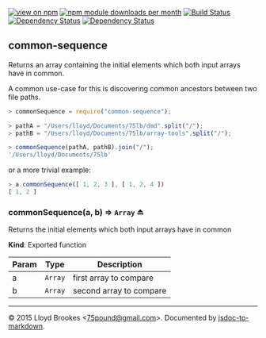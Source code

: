 [![view on npm](http://img.shields.io/npm/v/common-sequence.svg)](https://www.npmjs.org/package/common-sequence)
[![npm module downloads per month](http://img.shields.io/npm/dt/common-sequence.svg)](https://www.npmjs.org/package/common-sequence)
[![Build Status](https://travis-ci.org/75lb/common-sequence.svg?branch=master)](https://travis-ci.org/75lb/common-sequence)
[![Dependency Status](https://david-dm.org/75lb/common-sequence.svg)](https://david-dm.org/75lb/common-sequence)
[![Dependency Status](https://badgen.net/david/dep/75lb/common-sequence)](https://david-dm.org/75lb/common-sequence)

<a name="module_common-sequence"></a>

## common-sequence
Returns an array containing the initial elements which both input arrays have in common.

A common use-case for this is discovering common ancestors between two file paths.

```js
> commonSequence = require("common-sequence");

> pathA = "/Users/lloyd/Documents/75lb/dmd".split("/");
> pathB = "/Users/lloyd/Documents/75lb/array-tools".split("/");

> commonSequence(pathA, pathB).join("/");
'/Users/lloyd/Documents/75lb'
```

or a more trivial example:
```js
> a.commonSequence([ 1, 2, 3 ], [ 1, 2, 4 ])
[ 1, 2 ]
```

<a name="exp_module_common-sequence--commonSequence"></a>

### commonSequence(a, b) ⇒ <code>Array</code> ⏏
Returns the initial elements which both input arrays have in common

**Kind**: Exported function  

| Param | Type | Description |
| --- | --- | --- |
| a | <code>Array</code> | first array to compare |
| b | <code>Array</code> | second array to compare |


* * *

&copy; 2015 Lloyd Brookes \<75pound@gmail.com\>. Documented by [jsdoc-to-markdown](https://github.com/jsdoc2md/jsdoc-to-markdown).
